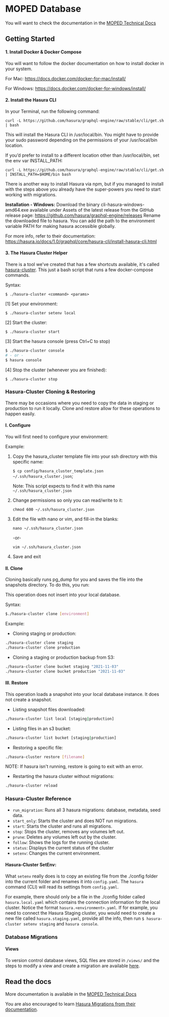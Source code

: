 # MOPED Database

You will want to check the documentation in the [MOPED Technical Docs](https://app.gitbook.com/@atd-dts/s/moped-technical-docs/dev-guides/hasura-migrations)

## Getting Started

#### 1. Install Docker & Docker Compose

You will want to follow the docker documentation on how to install docker in your system.

For Mac: https://docs.docker.com/docker-for-mac/install/

For Windows: https://docs.docker.com/docker-for-windows/install/

#### 2. Install the Hasura CLI

In your Terminal, run the following command:

```
curl -L https://github.com/hasura/graphql-engine/raw/stable/cli/get.sh | bash
```

This will install the Hasura CLI in /usr/local/bin. You might have to provide your sudo password depending on the permissions of your /usr/local/bin location.

If you’d prefer to install to a different location other than /usr/local/bin, set the env var INSTALL_PATH:

```
curl -L https://github.com/hasura/graphql-engine/raw/stable/cli/get.sh | INSTALL_PATH=$HOME/bin bash
```

There is another way to install Hasura via npm, but if you managed to install with the steps above you already have the super-powers you need to start working with migrations.

**Installation - Windows:** Download the binary cli-hasura-windows-amd64.exe available under Assets of the latest release from the GitHub release page: https://github.com/hasura/graphql-engine/releases
Rename the downloaded file to hasura. You can add the path to the environment variable PATH for making hasura accessible globally.

For more info, refer to their documentation:
https://hasura.io/docs/1.0/graphql/core/hasura-cli/install-hasura-cli.html

#### 3. The Hasura Cluster Helper

There is a tool we've created that has a few shortcuts available, it's called [hasura-cluster](https://github.com/cityofaustin/atd-moped/blob/main/moped-database/hasura-cluster).
This just a bash script that runs a few docker-compose commands.

Syntax:

```
$ ./hasura-cluster <command> <params>
```

[1] Set your environment:
```
$ ./hasura-cluster setenv local
```

[2] Start the cluster:

```
$ ./hasura-cluster start
```

[3] Start the hasura console (press Ctrl+C to stop)

```bash
$ ./hasura-cluster console
# - or -
$ hasura console
```

[4] Stop the cluster (whenever you are finished):

```
$ ./hasura-cluster stop
```

### Hasura-Cluster Cloning & Restoring

There may be occasions where you need to copy the data in staging or production to run it locally. Clone and restore allow for these operations to happen easily.

#### I. Configure

You will first need to configure your environment:

Example:

1. Copy the hasura_cluster template file into your ssh directory with this specific name:

   `$ cp config/hasura_cluster_template.json ~/.ssh/hasura_cluster.json`;

   Note: This script expects to find it with this name `~/.ssh/hasura_cluster.json`

2. Change permissions so only you can read/write to it:

   `chmod 600 ~/.ssh/hasura_cluster.json`

3. Edit the file with nano or vim, and fill-in the blanks:

   `nano ~/.ssh/hasura_cluster.json`

   -or-

   `vim ~/.ssh/hasura_cluster.json`

4. Save and exit

#### II. Clone

Cloning basically runs pg_dump for you and saves the file into the snapshots directory. To do this, you run:

This operation does not insert into your local database.

Syntax:

```bash
$./hasura-cluster clone [environment]
```

Example:

- Cloning staging or production:

```bash
./hasura-cluster clone staging
./hasura-cluster clone production
```


- Cloning a staging or production backup from S3:

```bash
./hasura-cluster clone bucket staging "2021-11-03"
./hasura-cluster clone bucket production "2021-11-03"
```



#### III. Restore

This operation loads a snapshot into your local database instance. It does not create a snapshot.

- Listing snapshot files downloaded:

```bash
./hasura-cluster list local [staging|production]
```

- Listing files in an s3 bucket:

```bash
./hasura-cluster list bucket [staging|production]
```

- Restoring a specific file:

```bash
./hasura-cluster restore [filename]
```

NOTE: If hasura isn't running, restore is going to exit with an error.

- Restarting the hasura cluster without migrations:

```bash
./hasura-cluster reload
```
### Hasura-Cluster Reference

- `run_migration`: Runs all 3 hasura migrations: database, metadata, seed data. 
- `start_only`: Starts the cluster and does NOT run migrations.
- `start`: Starts the cluster and runs all migrations.
- `stop`: Stops the cluster, removes any volumes left out.
- `prune`: Deletes any volumes left out by the cluster. 
- `follow`: Shows the logs for the running cluster.
- `status`: Displays the current status of the cluster
- `setenv`: Changes the current environment.

#### Hasura-Cluster SetEnv: 

What `setenv` really does is to copy an existing file from the ./config folder into
the current folder and renames it into `config.yaml`. The `hasura` command (CLI) will
read its settings from `config.yaml`.

For example, there should only be a file in the ./config folder called `hasura.local.yaml`
which contains the connection information for the local cluster. Notice the format
`hasura.<environment>.yaml`. If for example, you need to connect the Hasura Staging cluster, 
you would need to create a new file called `hasura.staging.yaml`, provide all the info, 
then run `$ hasura-cluster setenv staging` and `hasura console`.

### Database Migrations

#### Views

To version control database views, SQL files are stored in `/views/` and the steps to modify a view and create a migration are available [here](/views/README.md).

## Read the docs

More documentation is available in the [MOPED Technical Docs](https://app.gitbook.com/@atd-dts/s/moped-technical-docs/dev-guides/hasura-migrations)

You are also encouraged to learn [Hasura Migrations from their documentation](https://hasura.io/docs/1.0/graphql/core/migrations/index.html). 

